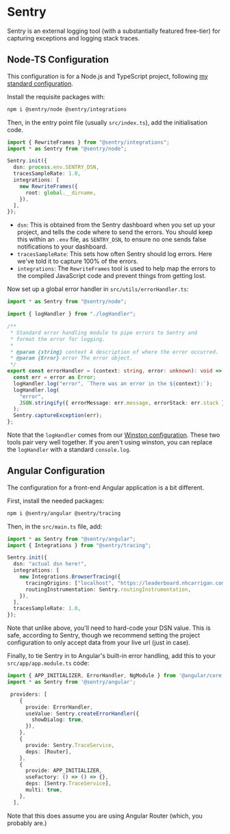 # Sentry

Sentry is an external logging tool (with a substantially featured free-tier) for capturing exceptions and logging stack traces.

## Node-TS Configuration

This configuration is for a Node.js and TypeScript project, following [my standard configuration](/node-ts-config/index.md).

Install the requisite packages with:

```bash
npm i @sentry/node @sentry/integrations
```

Then, in the entry point file (usually `src/index.ts`), add the initialisation code.

```ts
import { RewriteFrames } from "@sentry/integrations";
import * as Sentry from "@sentry/node";

Sentry.init({
  dsn: process.env.SENTRY_DSN,
  tracesSampleRate: 1.0,
  integrations: [
    new RewriteFrames({
      root: global.__dirname,
    }),
  ],
});
```

- `dsn`: This is obtained from the Sentry dashboard when you set up your project, and tells the code where to send the errors. You should keep this within an `.env` file, as `SENTRY_DSN`, to ensure no one sends false notifications to your dashboard.
- `tracesSampleRate`: This sets how often Sentry should log errors. Here we've told it to capture 100% of the errors.
- `integrations`: The `RewriteFrames` tool is used to help map the errors to the compiled JavaScript code and prevent things from getting lost.

Now set up a global error handler in `src/utils/errorHandler.ts`:

```ts
import * as Sentry from "@sentry/node";

import { logHandler } from "./logHandler";

/**
 * Standard error handling module to pipe errors to Sentry and
 * format the error for logging.
 *
 * @param {string} context A description of where the error occurred.
 * @param {Error} error The error object.
 */
export const errorHandler = (context: string, error: unknown): void => {
  const err = error as Error;
  logHandler.log("error", `There was an error in the ${context}:`);
  logHandler.log(
    "error",
    JSON.stringify({ errorMessage: err.message, errorStack: err.stack })
  );
  Sentry.captureException(err);
};

```

Note that the `logHandler` comes from our [Winston configuration](/general/winston.md). These two tools pair very well together. If you aren't using winston, you can replace the `logHandler` with a standard `console.log`.

## Angular Configuration

The configuration for a front-end Angular application is a bit different.

First, install the needed packages:

```bash
npm i @sentry/angular @sentry/tracing
```

Then, in the `src/main.ts` file, add:

```ts
import * as Sentry from "@sentry/angular";
import { Integrations } from "@sentry/tracing";

Sentry.init({
  dsn: "actual dsn here!",
  integrations: [
    new Integrations.BrowserTracing({
      tracingOrigins: ["localhost", "https://leaderboard.nhcarrigan.com"],
      routingInstrumentation: Sentry.routingInstrumentation,
    }),
  ],
  tracesSampleRate: 1.0,
});
```

Note that unlike above, you'll need to hard-code your DSN value. This is safe, according to Sentry, though we recommend setting the project configuration to only accept data from your live url (just in case).

Finally, to tie Sentry in to Angular's built-in error handling, add this to your `src/app/app.module.ts` code:

```ts
import { APP_INITIALIZER, ErrorHandler, NgModule } from '@angular/core';
import * as Sentry from '@sentry/angular';

 providers: [
    {
      provide: ErrorHandler,
      useValue: Sentry.createErrorHandler({
        showDialog: true,
      }),
    },
    {
      provide: Sentry.TraceService,
      deps: [Router],
    },
    {
      provide: APP_INITIALIZER,
      useFactory: () => () => {},
      deps: [Sentry.TraceService],
      multi: true,
    },
  ],
```

Note that this does assume you are using Angular Router (which, you probably are.)
